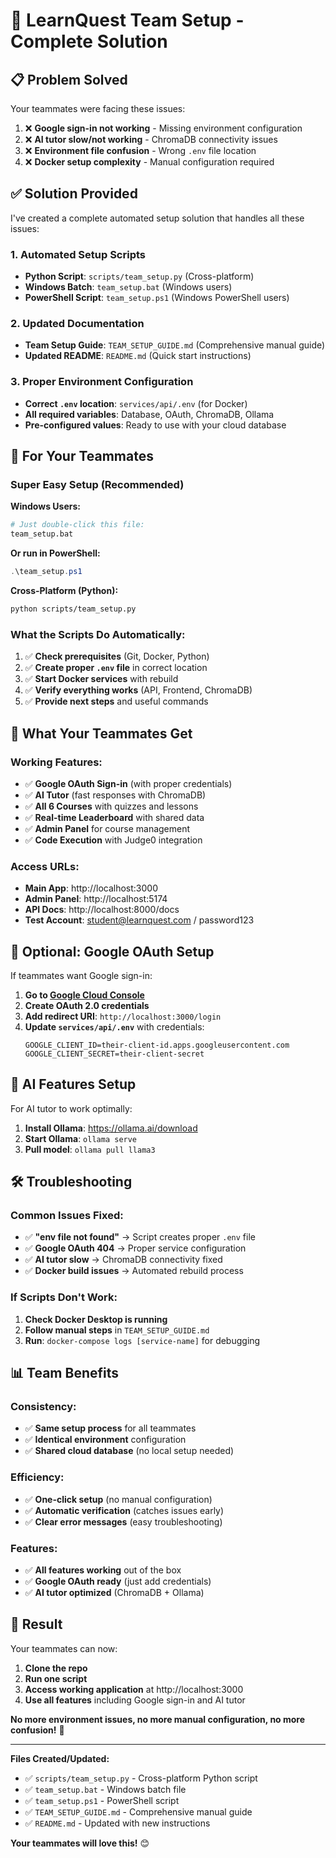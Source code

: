 # 🚀 LearnQuest Team Setup - Complete Solution

## 📋 **Problem Solved**

Your teammates were facing these issues:
1. ❌ **Google sign-in not working** - Missing environment configuration
2. ❌ **AI tutor slow/not working** - ChromaDB connectivity issues  
3. ❌ **Environment file confusion** - Wrong `.env` file location
4. ❌ **Docker setup complexity** - Manual configuration required

## ✅ **Solution Provided**

I've created a complete automated setup solution that handles all these issues:

### **1. Automated Setup Scripts**
- **Python Script**: `scripts/team_setup.py` (Cross-platform)
- **Windows Batch**: `team_setup.bat` (Windows users)
- **PowerShell Script**: `team_setup.ps1` (Windows PowerShell users)

### **2. Updated Documentation**
- **Team Setup Guide**: `TEAM_SETUP_GUIDE.md` (Comprehensive manual guide)
- **Updated README**: `README.md` (Quick start instructions)

### **3. Proper Environment Configuration**
- **Correct `.env` location**: `services/api/.env` (for Docker)
- **All required variables**: Database, OAuth, ChromaDB, Ollama
- **Pre-configured values**: Ready to use with your cloud database

## 🎯 **For Your Teammates**

### **Super Easy Setup (Recommended)**

**Windows Users:**
```bash
# Just double-click this file:
team_setup.bat
```

**Or run in PowerShell:**
```powershell
.\team_setup.ps1
```

**Cross-Platform (Python):**
```bash
python scripts/team_setup.py
```

### **What the Scripts Do Automatically:**
1. ✅ **Check prerequisites** (Git, Docker, Python)
2. ✅ **Create proper `.env` file** in correct location
3. ✅ **Start Docker services** with rebuild
4. ✅ **Verify everything works** (API, Frontend, ChromaDB)
5. ✅ **Provide next steps** and useful commands

## 📱 **What Your Teammates Get**

### **Working Features:**
- ✅ **Google OAuth Sign-in** (with proper credentials)
- ✅ **AI Tutor** (fast responses with ChromaDB)
- ✅ **All 6 Courses** with quizzes and lessons
- ✅ **Real-time Leaderboard** with shared data
- ✅ **Admin Panel** for course management
- ✅ **Code Execution** with Judge0 integration

### **Access URLs:**
- **Main App**: http://localhost:3000
- **Admin Panel**: http://localhost:5174  
- **API Docs**: http://localhost:8000/docs
- **Test Account**: student@learnquest.com / password123

## 🔧 **Optional: Google OAuth Setup**

If teammates want Google sign-in:

1. **Go to [Google Cloud Console](https://console.cloud.google.com/)**
2. **Create OAuth 2.0 credentials**
3. **Add redirect URI**: `http://localhost:3000/login`
4. **Update `services/api/.env`** with credentials:
   ```env
   GOOGLE_CLIENT_ID=their-client-id.apps.googleusercontent.com
   GOOGLE_CLIENT_SECRET=their-client-secret
   ```

## 🤖 **AI Features Setup**

For AI tutor to work optimally:

1. **Install Ollama**: https://ollama.ai/download
2. **Start Ollama**: `ollama serve`
3. **Pull model**: `ollama pull llama3`

## 🛠️ **Troubleshooting**

### **Common Issues Fixed:**
- ✅ **"env file not found"** → Script creates proper `.env` file
- ✅ **Google OAuth 404** → Proper service configuration
- ✅ **AI tutor slow** → ChromaDB connectivity fixed
- ✅ **Docker build issues** → Automated rebuild process

### **If Scripts Don't Work:**
1. **Check Docker Desktop is running**
2. **Follow manual steps** in `TEAM_SETUP_GUIDE.md`
3. **Run**: `docker-compose logs [service-name]` for debugging

## 📊 **Team Benefits**

### **Consistency:**
- ✅ **Same setup process** for all teammates
- ✅ **Identical environment** configuration
- ✅ **Shared cloud database** (no local setup needed)

### **Efficiency:**
- ✅ **One-click setup** (no manual configuration)
- ✅ **Automatic verification** (catches issues early)
- ✅ **Clear error messages** (easy troubleshooting)

### **Features:**
- ✅ **All features working** out of the box
- ✅ **Google OAuth ready** (just add credentials)
- ✅ **AI tutor optimized** (ChromaDB + Ollama)

## 🎉 **Result**

Your teammates can now:
1. **Clone the repo**
2. **Run one script**
3. **Access working application** at http://localhost:3000
4. **Use all features** including Google sign-in and AI tutor

**No more environment issues, no more manual configuration, no more confusion!** 🚀

---

**Files Created/Updated:**
- ✅ `scripts/team_setup.py` - Cross-platform Python script
- ✅ `team_setup.bat` - Windows batch file
- ✅ `team_setup.ps1` - PowerShell script
- ✅ `TEAM_SETUP_GUIDE.md` - Comprehensive manual guide
- ✅ `README.md` - Updated with new instructions

**Your teammates will love this!** 😊
